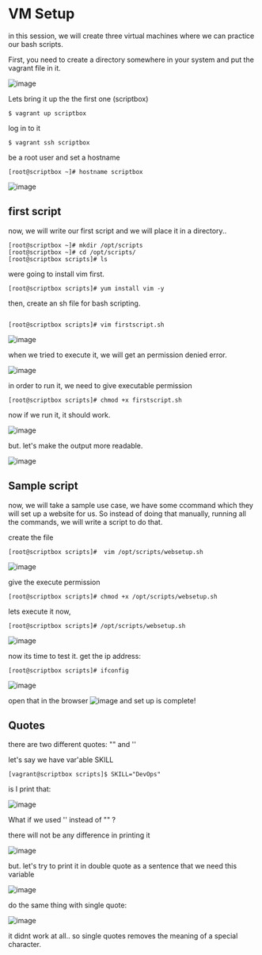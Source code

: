 # VM Setup

in this session, we will create three virtual machines where we can practice our bash scripts.

First, you need to create a directory somewhere in your system and put the vagrant file in it.

![image](https://github.com/bengisugelin/DevOps/assets/113550043/5c905eba-a820-4f9c-8ca6-34c5d8f7e172)

Lets bring it up the the first one (scriptbox)

```
$ vagrant up scriptbox
```

log in to it
```
$ vagrant ssh scriptbox
```

be a root user and set a hostname
```
[root@scriptbox ~]# hostname scriptbox
```

![image](https://github.com/bengisugelin/DevOps/assets/113550043/4456b24a-2654-46d6-ac7a-1f2800f6e15c)

## first script
now, we will write our first script and we will place it in a directory..

```
[root@scriptbox ~]# mkdir /opt/scripts
[root@scriptbox ~]# cd /opt/scripts/
[root@scriptbox scripts]# ls
```

were going to install vim first.

```
[root@scriptbox scripts]# yum install vim -y
```
then, create an sh file for bash scripting.
```

[root@scriptbox scripts]# vim firstscript.sh
```
![image](https://github.com/bengisugelin/DevOps/assets/113550043/6c87b2a9-0fed-493b-96f6-5e87b09a266e)

when we tried to execute it, we will get an permission denied error.

![image](https://github.com/bengisugelin/DevOps/assets/113550043/cd4c6e7c-8d7e-4447-8eaf-72f2f5a83e8f)

in order to run it, we need to give executable permission

```
[root@scriptbox scripts]# chmod +x firstscript.sh
```
now if we run it, it should work.

![image](https://github.com/bengisugelin/DevOps/assets/113550043/6c7f1991-ca11-4090-976c-16cb7faf3b05)

but. let's make the output more readable.

![image](https://github.com/bengisugelin/DevOps/assets/113550043/1300ec8f-a8e7-4851-ba4e-69f17a410a6f)


## Sample script

now, we will take a sample use case, we have some ccommand which they will set up a website for us. So instead of doing that manually, running all the commands, we will write a script to do that.

create the file
```
[root@scriptbox scripts]#  vim /opt/scripts/websetup.sh
```

![image](https://github.com/bengisugelin/DevOps/assets/113550043/661038cc-548f-41da-8136-4c70a0553c40)

give the execute permission
```
[root@scriptbox scripts]# chmod +x /opt/scripts/websetup.sh
```

lets execute it now,

```
[root@scriptbox scripts]# /opt/scripts/websetup.sh
```
![image](https://github.com/bengisugelin/DevOps/assets/113550043/20a29c95-d18b-4897-866a-559c3a6bfea7)

now its time to test it. get the ip address:
```
[root@scriptbox scripts]# ifconfig
```
![image](https://github.com/bengisugelin/DevOps/assets/113550043/bc07fb9b-2d07-4fbb-a6ec-4f1544a6a882)

open that in the browser
![image](https://github.com/bengisugelin/DevOps/assets/113550043/0949f223-5868-4c18-9c73-5dd83d5e4738)
and set up is complete!

## Quotes

there are two different quotes: "" and ''

let's say we have var'able SKILL

```
[vagrant@scriptbox scripts]$ SKILL="DevOps"
```

is I print that:

![image](https://github.com/bengisugelin/DevOps/assets/113550043/20dc99f0-e2c8-45d0-a5f4-4b45c887b3fe)

What if we used '' instead of "" ?

there will not be any difference in printing it

![image](https://github.com/bengisugelin/DevOps/assets/113550043/2bf8db22-5d16-4c8a-87b1-d88f6c115ddd)

but. let's try to print it in double quote as a sentence that we need this variable

![image](https://github.com/bengisugelin/DevOps/assets/113550043/35cd98ca-790d-442a-8a0d-aeadbb83b0a1)

do the same thing with single quote:

![image](https://github.com/bengisugelin/DevOps/assets/113550043/ad7c9632-76b0-43b0-a63e-c345a4a6c6b1)

it didnt work at all.. so single quotes removes the meaning of a special character.









